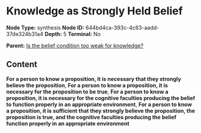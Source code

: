 # Knowledge as Strongly Held Belief

**Node Type:** synthesis
**Node ID:** 644bd4ca-393c-4c63-aadd-37de324b31a4
**Depth:** 5
**Terminal:** No

**Parent:** [Is the belief condition too weak for knowledge?](is-the-belief-condition-too-weak-for-knowledge-antithesis-3def4a10-51d6-4efa-8b78-4c8b61bc5847.md)

## Content

**For a person to know a proposition, it is necessary that they strongly believe the proposition**, **For a person to know a proposition, it is necessary for the proposition to be true**, **For a person to know a proposition, it is necessary for the cognitive faculties producing the belief to function properly in an appropriate environment**, **For a person to know a proposition, it is sufficient that they strongly believe the proposition, the proposition is true, and the cognitive faculties producing the belief function properly in an appropriate environment**
